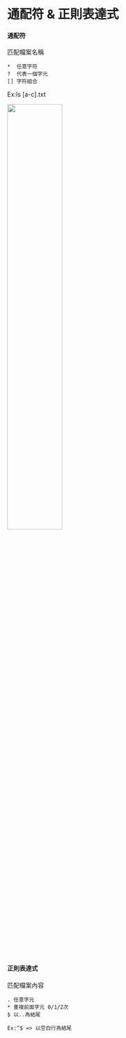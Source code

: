 ﻿# 通配符 & 正則表達式

#### 通配符
匹配檔案名稱
```
*  任意字符
?  代表一個字元
[] 字符組合
```
Ex:ls [a-c].txt

<img src="https://github.com/syuan0327/Linux-note/blob/master/%E9%80%9A%E9%85%8D%E7%AC%A6%20%26%20%E6%AD%A3%E5%89%87%E8%A1%A8%E9%81%94%E5%BC%8F/1.JPG" width = 50% height = 50%>

#### 正則表達式
匹配檔案內容
```
. 任意字元
* 重複前面字元 0/1/2次
$ 以..為結尾

Ex:^$ => 以空白行為結尾
```
